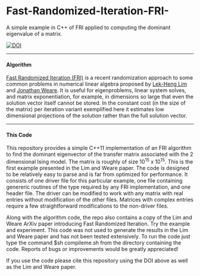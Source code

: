 # Fast-Randomized-Iteration-FRI-
A simple example in C++ of FRI applied to computing the dominant eigenvalue of a matrix.

[![DOI](https://zenodo.org/badge/18470/jonathanweare/Fast-Randomized-Iteration-FRI-.svg)](https://zenodo.org/badge/latestdoi/18470/jonathanweare/Fast-Randomized-Iteration-FRI-)

---
#### Algorithm

[Fast Randomized Iteration (FRI)](http://arxiv.org/abs/1508.06104) is a recent randomization approach to some common problems in numerical linear algebra proposed by [Lek-Heng Lim](http://www.stat.uchicago.edu/~lekheng/) and [Jonathan Weare](http://www.stat.uchicago.edu/~weare/). It is useful for eigenproblems, linear system solves, and matrix exponentiation, for example, in dimensions so large that even the solution vector itself cannot be stored.  In the constant cost (in the size of the matrix) per iteration variant exemplified here it estimates low dimensional projections of the solution rather than the full solution vector.

---
#### This Code

This repository provides a simple C++11 implementation of an FRI algorithm to find the dominant eigenvector of the transfer matrix associated with the 2 dimensional Ising model.  The matrix is roughly of size 10<sup>15</sup> x 10<sup>15</sup>.  This is the first example presented in the Lim and Weare paper.  The code is designed to be relatively easy to parse and is far from optimized for performance.  It consists of one driver file for this particular example, one file containing genereric routines of the type required by any FRI implementation, and one header file.  The driver can be modified to work with any matrix with real entries without modification of the other files.  Matrices with complex entries require a few straightforward modifications to the non-driver files.

Along with the algorithm code, the repo also contains a copy of the Lim and Weare ArXiv paper introducing Fast Randomized Iteration. Try the example and experiment.  This code was not used to generate the results in the Lim and Weare paper and has not been tested extensively.  To run the code just type the command $sh compileme.sh from the directory containing the code.  Reports of bugs or improvements would be greatly appreciated!

If you use the code please cite this repository using the DOI above as well as the Lim and Weare paper.
